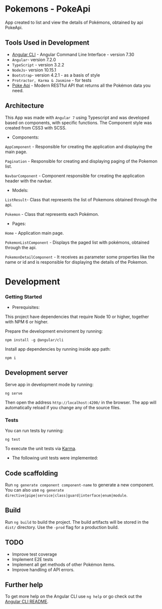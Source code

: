 # Pokemons - PokeApi

App created to list and view the details of Pokémons, obtained by api PokeApi.

## Tools Used in Development

*  [Angular CLI](https://github.com/angular/angular-cli) - Angular Command Line Interface - version 7.30
* `Angular`- version 7.2.0
* `TypeScript` - version 3.2.2
* `NodeJs`- version 10.15.1
* `Bootstrap`- version 4.2.1 - as a basis of style
* `Protractor, Karma & Jasmine` - for tests
* [Poke Api](https://pokeapi.co/) - Modern RESTful API that returns all the Pokémon data you need.


## Architecture

This App was made with `Angular 7` using Typescript and was developed based on components, with specific functions. The Component style was created from CSS3 with SCSS.


* Components:

`AppComponent` - Responsible for creating the application and displaying the main page.

`Pagination` - Responsible for creating and displaying paging of the Pokemon list.

`NavbarComponent` - Component responsible for creating the application header with the navbar.



* Models:

`ListResult`- Class that represents the list of Pokemons obtained through the api.

`Pokemon` - Class that represents each Pokémon.


* Pages:

`Home` - Application main page.

`PokemonListComponent` - Displays the paged list with pokémons, obtained through the api.

`PokemonDetailComponent` - It receives as parameter some properties like the name or id and is responsible for displaying the details of the Pokemon.



# Development

### Getting Started

* Prerequisites:

This project have dependencies that require Node 10 or higher, together with NPM 6 or higher.

Prepare the development enviroment by running:

```
npm install -g @angular/cli
```

Install app dependencies by running inside app path:

```
npm i
```

## Development server

Serve app in development mode by running:

```
ng serve
```

Then open the address `http://localhost:4200/` in the browser. The app will automatically reload if you change any of the source files.


### Tests

You can run tests by running:

```
ng test
```

To execute the unit tests via [Karma](https://karma-runner.github.io).

* The following unit tests were implemented:



## Code scaffolding

Run `ng generate component component-name` to generate a new component. You can also use `ng generate directive|pipe|service|class|guard|interface|enum|module`.

## Build

Run `ng build` to build the project. The build artifacts will be stored in the `dist/` directory. Use the `-prod` flag for a production build.

## TODO
* Improve test coverage
* Implement E2E tests
* Implement all get methods of other Pokémon items.
* Improve handling of API errors.


## Further help

To get more help on the Angular CLI use `ng help` or go check out the [Angular CLI README](https://github.com/angular/angular-cli/blob/master/README.md).
